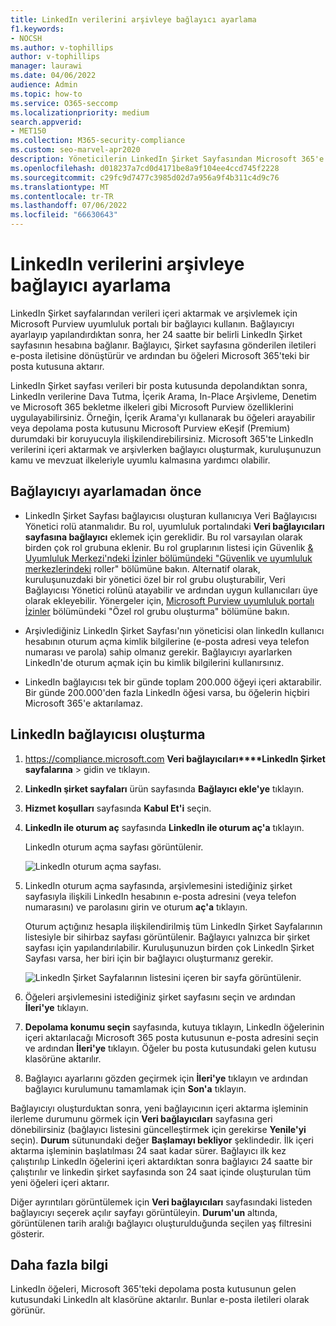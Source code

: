 ```yaml
---
title: LinkedIn verilerini arşivleye bağlayıcı ayarlama
f1.keywords:
- NOCSH
ms.author: v-tophillips
author: v-tophillips
manager: laurawi
ms.date: 04/06/2022
audience: Admin
ms.topic: how-to
ms.service: O365-seccomp
ms.localizationpriority: medium
search.appverid:
- MET150
ms.collection: M365-security-compliance
ms.custom: seo-marvel-apr2020
description: Yöneticilerin LinkedIn Şirket Sayfasından Microsoft 365'e veri aktarmak için yerel bağlayıcı & nasıl kurabileceğini öğrenin.
ms.openlocfilehash: d018237a7cd0d4171be8a9f104ee4ccd745f2228
ms.sourcegitcommit: c29fc9d7477c3985d02d7a956a9f4b311c4d9c76
ms.translationtype: MT
ms.contentlocale: tr-TR
ms.lasthandoff: 07/06/2022
ms.locfileid: "66630643"
---
```

# <a name="set-up-a-connector-to-archive-linkedin-data"></a>LinkedIn verilerini arşivleye bağlayıcı ayarlama

LinkedIn Şirket sayfalarından verileri içeri aktarmak ve arşivlemek için Microsoft Purview uyumluluk portalı bir bağlayıcı kullanın. Bağlayıcıyı ayarlayıp yapılandırdıktan sonra, her 24 saatte bir belirli LinkedIn Şirket sayfasının hesabına bağlanır. Bağlayıcı, Şirket sayfasına gönderilen iletileri e-posta iletisine dönüştürür ve ardından bu öğeleri Microsoft 365'teki bir posta kutusuna aktarır.

LinkedIn Şirket sayfası verileri bir posta kutusunda depolandıktan sonra, LinkedIn verilerine Dava Tutma, İçerik Arama, In-Place Arşivleme, Denetim ve Microsoft 365 bekletme ilkeleri gibi Microsoft Purview özelliklerini uygulayabilirsiniz. Örneğin, İçerik Arama'yı kullanarak bu öğeleri arayabilir veya depolama posta kutusunu Microsoft Purview eKeşif (Premium) durumdaki bir koruyucuyla ilişkilendirebilirsiniz. Microsoft 365'te LinkedIn verilerini içeri aktarmak ve arşivlerken bağlayıcı oluşturmak, kuruluşunuzun kamu ve mevzuat ilkeleriyle uyumlu kalmasına yardımcı olabilir.

## <a name="before-you-set-up-a-connector"></a>Bağlayıcıyı ayarlamadan önce

- LinkedIn Şirket Sayfası bağlayıcısı oluşturan kullanıcıya Veri Bağlayıcısı Yönetici rolü atanmalıdır. Bu rol, uyumluluk portalındaki **Veri bağlayıcıları sayfasına bağlayıcı** eklemek için gereklidir. Bu rol varsayılan olarak birden çok rol grubuna eklenir. Bu rol gruplarının listesi için Güvenlik [& Uyumluluk Merkezi'ndeki İzinler bölümündeki "Güvenlik ve uyumluluk merkezlerindeki](../security/office-365-security/permissions-in-the-security-and-compliance-center.md#roles-in-the-security--compliance-center) roller" bölümüne bakın. Alternatif olarak, kuruluşunuzdaki bir yönetici özel bir rol grubu oluşturabilir, Veri Bağlayıcısı Yönetici rolünü atayabilir ve ardından uygun kullanıcıları üye olarak ekleyebilir. Yönergeler için, [Microsoft Purview uyumluluk portalı İzinler](microsoft-365-compliance-center-permissions.md#create-a-custom-role-group) bölümündeki "Özel rol grubu oluşturma" bölümüne bakın.

- Arşivlediğiniz LinkedIn Şirket Sayfası'nın yöneticisi olan linkedIn kullanıcı hesabının oturum açma kimlik bilgilerine (e-posta adresi veya telefon numarası ve parola) sahip olmanız gerekir. Bağlayıcıyı ayarlarken LinkedIn'de oturum açmak için bu kimlik bilgilerini kullanırsınız.

- LinkedIn bağlayıcısı tek bir günde toplam 200.000 öğeyi içeri aktarabilir. Bir günde 200.000'den fazla LinkedIn öğesi varsa, bu öğelerin hiçbiri Microsoft 365'e aktarılamaz.

## <a name="create-a-linkedin-connector"></a>LinkedIn bağlayıcısı oluşturma

1. <https://compliance.microsoft.com> **Veri bağlayıcıları****LinkedIn Şirket sayfalarına** >  gidin ve tıklayın.

2. **LinkedIn şirket sayfaları** ürün sayfasında **Bağlayıcı ekle'ye** tıklayın.

3. **Hizmet koşulları** sayfasında **Kabul Et'i** seçin.

4. **LinkedIn ile oturum aç** sayfasında **LinkedIn ile oturum aç'a** tıklayın.

   LinkedIn oturum açma sayfası görüntülenir.

   ![LinkedIn oturum açma sayfası.](../media/LinkedInSigninPage.png)

5. LinkedIn oturum açma sayfasında, arşivlemesini istediğiniz şirket sayfasıyla ilişkili LinkedIn hesabının e-posta adresini (veya telefon numarasını) ve parolasını girin ve oturum **aç'a** tıklayın.

   Oturum açtığınız hesapla ilişkilendirilmiş tüm LinkedIn Şirket Sayfalarının listesiyle bir sihirbaz sayfası görüntülenir. Bağlayıcı yalnızca bir şirket sayfası için yapılandırılabilir. Kuruluşunuzun birden çok LinkedIn Şirket Sayfası varsa, her biri için bir bağlayıcı oluşturmanız gerekir.

   ![LinkedIn Şirket Sayfalarının listesini içeren bir sayfa görüntülenir.](../media/LinkedInSelectCompanyPage.png)

6. Öğeleri arşivlemesini istediğiniz şirket sayfasını seçin ve ardından **İleri'ye** tıklayın.

7. **Depolama konumu seçin** sayfasında, kutuya tıklayın, LinkedIn öğelerinin içeri aktarılacağı Microsoft 365 posta kutusunun e-posta adresini seçin ve ardından **İleri'ye** tıklayın. Öğeler bu posta kutusundaki gelen kutusu klasörüne aktarılır.

8. Bağlayıcı ayarlarını gözden geçirmek için **İleri'ye** tıklayın ve ardından bağlayıcı kurulumunu tamamlamak için **Son'a** tıklayın.

Bağlayıcıyı oluşturduktan sonra, yeni bağlayıcının içeri aktarma işleminin ilerleme durumunu görmek için **Veri bağlayıcıları** sayfasına geri dönebilirsiniz (bağlayıcı listesini güncelleştirmek için gerekirse **Yenile'yi** seçin). **Durum** sütunundaki değer **Başlamayı bekliyor** şeklindedir. İlk içeri aktarma işleminin başlatılması 24 saat kadar sürer. Bağlayıcı ilk kez çalıştırılıp LinkedIn öğelerini içeri aktardıktan sonra bağlayıcı 24 saatte bir çalıştırılır ve linkedin şirket sayfasında son 24 saat içinde oluşturulan tüm yeni öğeleri içeri aktarır.

Diğer ayrıntıları görüntülemek için **Veri bağlayıcıları** sayfasındaki listeden bağlayıcıyı seçerek açılır sayfayı görüntüleyin. **Durum'un** altında, görüntülenen tarih aralığı bağlayıcı oluşturulduğunda seçilen yaş filtresini gösterir.

## <a name="more-information"></a>Daha fazla bilgi

LinkedIn öğeleri, Microsoft 365'teki depolama posta kutusunun gelen kutusundaki LinkedIn alt klasörüne aktarılır. Bunlar e-posta iletileri olarak görünür.